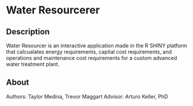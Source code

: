 # Water Resourcerer

## Description
Water Resourcer is an interactive application made in the R SHINY platform that calcualates energy requirements, capital cost requirements, and operations and maintenance cost requirements for a custom advanced water treatment plant. 


## About
Authors: Taylor Medina, Trevor Maggart
Advisor: Arturo Keller, PhD

